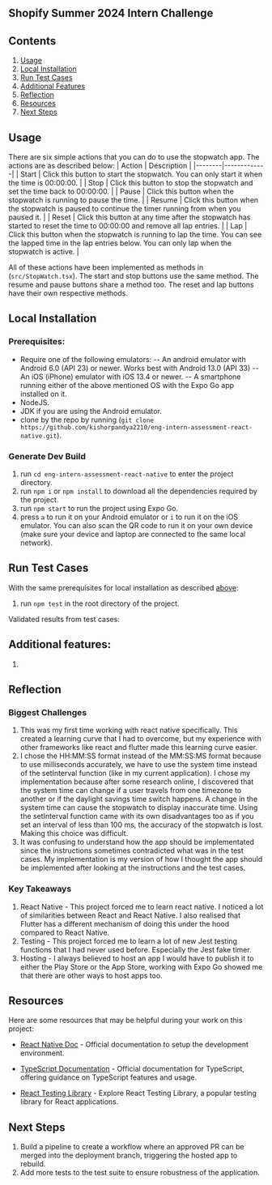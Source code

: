 ## Shopify Summer 2024 Intern Challenge

## Contents
1. [Usage](#usage)
2. [Local Installation](#local-installation)
3. [Run Test Cases](#run-test-cases)
4. [Additional Features](#additional-features)
5. [Reflection](#reflection)
6. [Resources](#resources)
7. [Next Steps](#next-steps)

## Usage
There are six simple actions that you can do to use the stopwatch app.
The actions are as described below:
| Action | Description |
|--------|-------------|
| Start | Click this button to start the stopwatch. You can only start it when the time is 00:00:00. |
| Stop | Click this button to stop the stopwatch and set the time back to 00:00:00. |
| Pause | Click this button when the stopwatch is running to pause the time. |
| Resume | Click this button when the stopwatch is paused to continue the timer running from when you paused it. |
| Reset | Click this button at any time after the stopwatch has started to reset the time to 00:00:00 and remove all lap entries. |
| Lap | Click this button when the stopwatch is running to lap the time. You can see the lapped time in the lap entries below. You can only lap when the stopwatch is active. |

All of these actions have been implemented as methods in (`src/StopWatch.tsx`). The start and stop buttons use the same method. The resume and pause buttons share a method too. The reset and lap buttons have their own respective methods.

## Local Installation

### Prerequisites:
- Require one of the following emulators:
-- An android emulator with Android 6.0 (API 23) or newer. Works best with Android 13.0 (API 33)
-- An iOS (iPhone) emulator with iOS 13.4 or newer.
-- A smartphone running either of the above mentioned OS with the Expo Go app installed on it.
- NodeJS.
- JDK if you are using the Android emulator.
- clone by the repo by running (`git clone https://github.com/kishorpandya2210/eng-intern-assessment-react-native.git`).

### Generate Dev Build
1. run `cd eng-intern-assessment-react-native` to enter the project directory.
2. run `npm i` or `npm install` to download all the dependencies required by the project.
3. run `npm start` to run the project using Expo Go.
4. press `a` to run it on your Android emulator or `i` to run it on the iOS emulator. You can also scan the QR code to run it on your own device (make sure your device and laptop are connected to the same local network).

## Run Test Cases
With the same prerequisites for local installation as described [above](#local-installation):
1. run `npm test` in the root directory of the project.

Validated results from test cases:


## Additional features:
1. 

## Reflection
### Biggest Challenges
1. This was my first time working with react native specifically. This created a learning curve that I had to overcome, but my experience with other frameworks like react and flutter made this learning curve easier.
2. I chose the HH:MM:SS format instead of the MM:SS:MS format because to use milliseconds accurately, we have to use the system time instead of the setInterval function (like in my current application). I chose my implementation because after some research online, I discovered that the system time can change if a user travels from one timezone to another or if the daylight savings time switch happens. A change in the system time can cause the stopwatch to display inaccurate time. Using the setInterval function came with its own disadvantages too as if you set an interval of less than 100 ms, the accuracy of the stopwatch is lost. Making this choice was difficult.
3. It was confusing to understand how the app should be implementated since the instructions sometimes contradicted what was in the test cases. My implementation is my version of how I thought the app should be implemented after looking at the instructions and the test cases.

### Key Takeaways
1. React Native - This project forced me to learn react native. I noticed a lot of similarities between React and React Native. I also realised that Flutter has a different mechanism of doing this under the hood compared to React Native.
2. Testing - This project forced me to learn a lot of new Jest testing functions that I had never used before. Especially the Jest fake timer.
3. Hosting - I always believed to host an app I would have to publish it to either the Play Store or the App Store, working with Expo Go showed me that there are other ways to host apps too.

## Resources
Here are some resources that may be helpful during your work on this project:

- [React Native Doc](https://reactnative.dev/docs/environment-setup) - Official documentation to setup the development environment.

- [TypeScript Documentation](https://www.typescriptlang.org/docs/) - Official documentation for TypeScript, offering guidance on TypeScript features and usage.

- [React Testing Library](https://testing-library.com/docs/react-testing-library/intro/) - Explore React Testing Library, a popular testing library for React applications.

## Next Steps
1. Build a pipeline to create a workflow where an approved PR can be merged into the deployment branch, triggering the hosted app to rebuild.
2. Add more tests to the test suite to ensure robustness of the application.
